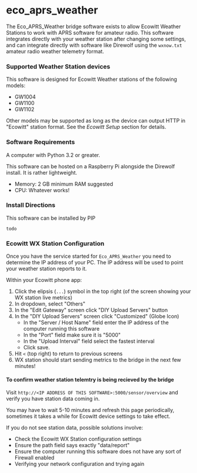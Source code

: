 # eco_aprs_weather

The Eco_APRS_Weather bridge software exists to allow Ecowitt Weather Stations to work with APRS software for amateur radio. This software integrates directly with your weather station after changing some settings, and can integrate directly with software like Direwolf using the `wxnow.txt` amateur radio weather telemetry format.

### Supported Weather Station devices

This software is designed for Ecowitt Weather stations of the following models:

* GW1004
* GW1100
* GW1102 

Other models may be supported as long as the device can output HTTP in "Ecowitt" station format. See the *Ecowitt Setup* section for details.

### Software Requirements

A computer with Python 3.2 or greater.

This software can be hosted on a Raspberry Pi alongside the Direwolf install. It is rather lightweight.

* Memory: 2 GB minimum RAM suggested
* CPU: Whatever works!


### Install Directions

This software can be installed by PIP

```
todo
````


### Ecowitt WX Station Configuration

Once you have the service started for `Eco_APRS_Weather` you need to determine the IP address of your PC.
The IP address will be used to point your weather station reports to it.

Within your Ecowitt phone app:

1. Click the elipsis (`...`) symbol in the top right (of the screen showing your WX station live metrics)
2. In dropdown, select "Others"
3. In the "Edit Gateway" screen click "DIY Upload Servers" button
4. In the "DIY Upload Servers" screen click "Customized" (Globe Icon)
   * In the "Server / Host Name" field enter the IP address of the computer running this software
   * In the "Port" field make sure it is "5000"
   * In the "Upload Interval" field select the fastest interval
   * Click save.
5. Hit `<` (top right) to return to previous screens
6. WX station should start sending metrics to the bridge in the next few minutes!

#### To confirm weather station telemtry is being recieved by the bridge

Visit `http://<IP ADDRESS OF THIS SOFTWARE>:5000/sensor/overview` and verify you have station data coming in.

You may have to wait 5-10 minutes and refresh this page periodically, sometimes it takes a while for Ecowitt device settings to take effect.

If you do not see station data, possible solutions involve:

* Check the Ecowitt WX Station configuration settings
* Ensure the path field says exactly "data/report"
* Ensure the computer running this software does not have any sort of Firewall enabled
* Verifying your network configuration and trying again
